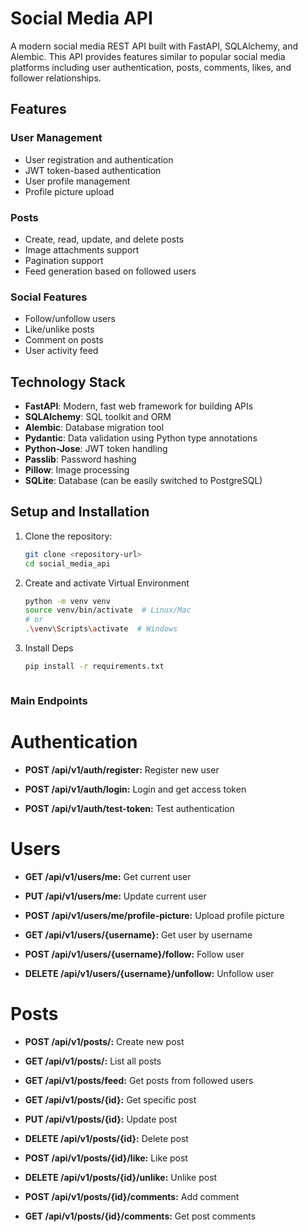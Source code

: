 # Social Media API

A modern social media REST API built with FastAPI, SQLAlchemy, and Alembic. This API provides features similar to popular social media platforms including user authentication, posts, comments, likes, and follower relationships.

## Features

### User Management
- User registration and authentication
- JWT token-based authentication
- User profile management
- Profile picture upload

### Posts
- Create, read, update, and delete posts
- Image attachments support
- Pagination support
- Feed generation based on followed users

### Social Features
- Follow/unfollow users
- Like/unlike posts
- Comment on posts
- User activity feed

## Technology Stack
- **FastAPI**: Modern, fast web framework for building APIs
- **SQLAlchemy**: SQL toolkit and ORM
- **Alembic**: Database migration tool
- **Pydantic**: Data validation using Python type annotations
- **Python-Jose**: JWT token handling
- **Passlib**: Password hashing
- **Pillow**: Image processing
- **SQLite**: Database (can be easily switched to PostgreSQL)


## Setup and Installation

1. Clone the repository:
   ```bash
   git clone <repository-url>
   cd social_media_api

2. Create and activate Virtual Environment
    ```bash
    python -m venv venv
    source venv/bin/activate  # Linux/Mac
    # or
    .\venv\Scripts\activate  # Windows

3. Install Deps

    ```bash
    pip install -r requirements.txt



### Main Endpoints

# Authentication
- **POST /api/v1/auth/register:** Register new user

- **POST /api/v1/auth/login:** Login and get access token

- **POST /api/v1/auth/test-token:** Test authentication

# Users
- **GET /api/v1/users/me:** Get current user

- **PUT /api/v1/users/me:** Update current user

- **POST /api/v1/users/me/profile-picture:** Upload profile picture

- **GET /api/v1/users/{username}:** Get user by username

- **POST /api/v1/users/{username}/follow:** Follow user

- **DELETE /api/v1/users/{username}/unfollow:** Unfollow user

# Posts
- **POST /api/v1/posts/:** Create new post

- **GET /api/v1/posts/:** List all posts

- **GET /api/v1/posts/feed:** Get posts from followed users

- **GET /api/v1/posts/{id}:** Get specific post

- **PUT /api/v1/posts/{id}:** Update post

- **DELETE /api/v1/posts/{id}:** Delete post

- **POST /api/v1/posts/{id}/like:** Like post

- **DELETE /api/v1/posts/{id}/unlike:** Unlike post

- **POST /api/v1/posts/{id}/comments:** Add comment

- **GET /api/v1/posts/{id}/comments:** Get post comments




